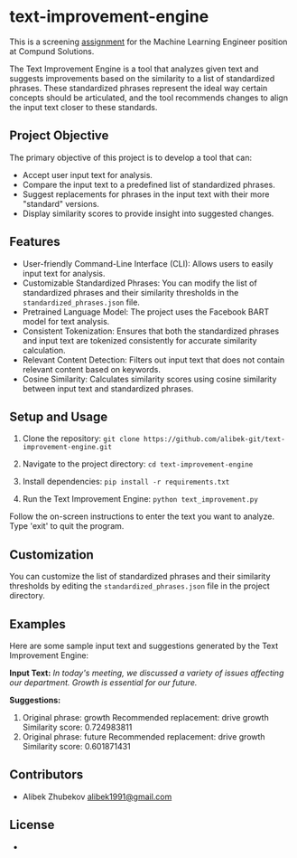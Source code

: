 # text-improvement-engine
This is a screening [assignment](TASK.md) for the Machine Learning Engineer position at Compund Solutions.

The Text Improvement Engine is a tool that analyzes given text and suggests improvements based on the similarity to a list of standardized phrases. These standardized phrases represent the ideal way certain concepts should be articulated, and the tool recommends changes to align the input text closer to these standards.

## Project Objective

The primary objective of this project is to develop a tool that can:

- Accept user input text for analysis.
- Compare the input text to a predefined list of standardized phrases.
- Suggest replacements for phrases in the input text with their more "standard" versions.
- Display similarity scores to provide insight into suggested changes.

## Features

- User-friendly Command-Line Interface (CLI): Allows users to easily input text for analysis.
- Customizable Standardized Phrases: You can modify the list of standardized phrases and their similarity thresholds in the `standardized_phrases.json` file.
- Pretrained Language Model: The project uses the Facebook BART model for text analysis.
- Consistent Tokenization: Ensures that both the standardized phrases and input text are tokenized consistently for accurate similarity calculation.
- Relevant Content Detection: Filters out input text that does not contain relevant content based on keywords.
- Cosine Similarity: Calculates similarity scores using cosine similarity between input text and standardized phrases.

## Setup and Usage

1. Clone the repository:
```git clone https://github.com/alibek-git/text-improvement-engine.git```

2. Navigate to the project directory:
```cd text-improvement-engine```

3. Install dependencies:
```pip install -r requirements.txt```

4. Run the Text Improvement Engine:
```python text_improvement.py```


Follow the on-screen instructions to enter the text you want to analyze. Type 'exit' to quit the program.

## Customization

You can customize the list of standardized phrases and their similarity thresholds by editing the `standardized_phrases.json` file in the project directory.

## Examples

Here are some sample input text and suggestions generated by the Text Improvement Engine:

**Input Text:**
_In today's meeting, we discussed a variety of issues affecting our department. Growth is essential for our future._

**Suggestions:**

1. Original phrase: growth
   Recommended replacement: drive growth
   Similarity score: 0.724983811
2. Original phrase: future
   Recommended replacement: drive growth
   Similarity score: 0.601871431

## Contributors

- Alibek Zhubekov alibek1991@gmail.com

## License

-